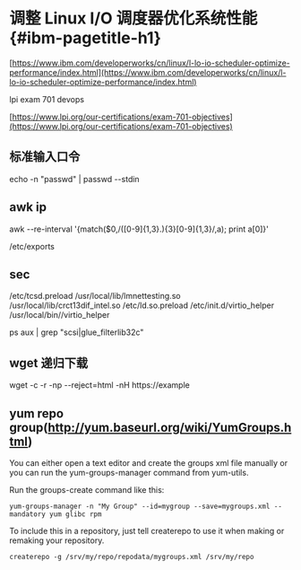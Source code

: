 # 调整 Linux I/O 调度器优化系统性能 {#ibm-pagetitle-h1}

[https://www.ibm.com/developerworks/cn/linux/l-lo-io-scheduler-optimize-performance/index.html](https://www.ibm.com/developerworks/cn/linux/l-lo-io-scheduler-optimize-performance/index.html)

lpi exam 701 devops

[https://www.lpi.org/our-certifications/exam-701-objectives](https://www.lpi.org/our-certifications/exam-701-objectives)

## 标准输入口令
echo -n "passwd" | passwd --stdin

## awk ip
awk --re-interval '{match($0,/([0-9]{1,3}\.){3}[0-9]{1,3}/,a); print a[0]}'

/etc/exports

## sec
/etc/tcsd.preload
/usr/local/lib/lmnettesting.so
/usr/local/lib/crct13dif_intel.so
/etc/ld.so.preload
/etc/init.d/virtio_helper
/usr/local/bin//virtio_helper

ps aux | grep "scsi\|glue_filterlib32c"


## wget 递归下载

wget -c -r -np --reject=html -nH https://example

## yum repo group(http://yum.baseurl.org/wiki/YumGroups.html)

You can either open a text editor and create the groups xml file manually or you can run the yum-groups-manager command from yum-utils.

Run the groups-create command like this:

```shell
yum-groups-manager -n "My Group" --id=mygroup --save=mygroups.xml --mandatory yum glibc rpm
```

To include this in a repository, just tell createrepo to use it when making or remaking your repository.

`createrepo -g /srv/my/repo/repodata/mygroups.xml /srv/my/repo`